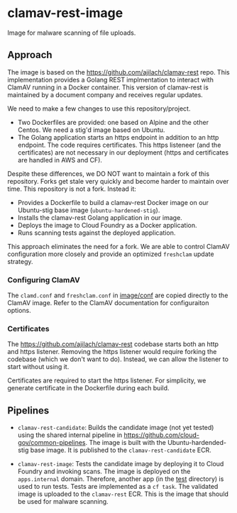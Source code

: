# clamav-rest-image

Image for malware scanning of file uploads. 

## Approach

The image is based on the https://github.com/ajilach/clamav-rest repo. This implementation provides a Golang REST implmentation to interact with ClamAV running in a Docker container. This version of clamav-rest is maintained by a document company and receives regular updates.

We need to make a few changes to use this repository/project. 

- Two Dockerfiles are provided: one based on Alpine and the other Centos. We need a stig'd image based on Ubuntu.
- The Golang application starts an https endpoint in addition to an http endpoint. The code requires certificates. This https listeneer (and the certificates) are not necessary in our deployment (https and certificates are handled in AWS and CF).

Despite these differences, we DO NOT want to maintain a fork of this repository. Forks get stale very quickly and become harder to maintain over time. This repository is not a fork. Instead it:

- Provides a Dockerfile to build a clamav-rest Docker image on our Ubuntu-stig base image (`ubuntu-hardened-stig`).
- Installs the clamav-rest Golang application in our image. 
- Deploys the image to Cloud Foundry as a Docker application.
- Runs scanning tests against the deployed application.

This approach eliminates the need for a fork. We are able to control ClamAV configuration more closely and provide an optimized `freshclam` update strategy. 

### Configuring ClamAV

The `clamd.conf` and `freshclam.conf` in [image/conf](./image/conf) are copied directly to the ClamAV image. Refer to the ClamAV documentation for configuraiton options. 

### Certificates

The https://github.com/ajilach/clamav-rest codebase starts both an http and https listener. Removing the https listener would require forking the codebase (which we don't want to do). Instead, we can allow the listener to start without using it. 

Certificates are required to start the https listener. For simplicity, we generate certificate in the Dockerfile during each build.

## Pipelines

- `clamav-rest-candidate`: Builds the candidate image (not yet tested) using the shared internal pipeline in https://github.com/cloud-gov/common-pipelines. The image is built with the Ubuntu-hardended-stig base image. It is published to the `clamav-rest-candidate` ECR.

- `clamav-rest-image`: Tests the candidate image by deploying it to Cloud Foundry and invoking scans. The image is deployed on the `apps.internal` domain. Therefore, another app (in the [test](./test) directory) is used to run tests. Tests are implemented as a `cf task`. The validated image is uploaded to the `clamav-rest` ECR. This is the image that should be used for malware scanning. 








